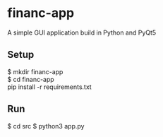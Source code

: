 # financ-app
A simple GUI application build in Python and PyQt5

## Setup
$ mkdir financ-app  
$ cd financ-app  
pip install -r requirements.txt

## Run
$ cd src
$ python3 app.py
